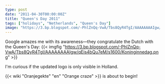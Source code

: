 ```yaml
---
type: post
date: "2011-04-30T00:00:00Z"
title: "Queen's Day 2011"
tags: ["holidays", "Netherlands", "Queen's Day"]
image: "https://3.bp.blogspot.com/-PhlZnQq-VwA/Tbs8QyR4TgI/AAAAAAAAIgw/qEis4bQu7eM/s1600/Koninginnedag.png"
---
```


Google amazes me with its awareness—they congratulate the Dutch with the Queen's Day:
{{< imgfig "https://3.bp.blogspot.com/-PhlZnQq-VwA/Tbs8QyR4TgI/AAAAAAAAIgw/qEis4bQu7eM/s1600/Koninginnedag.png" >}}

<!--more-->

I'm curious if the updated logo is only visible in Holland.

{{< wiki "Oranjegekte" "en" "Orange craze" >}} is about to begin!
